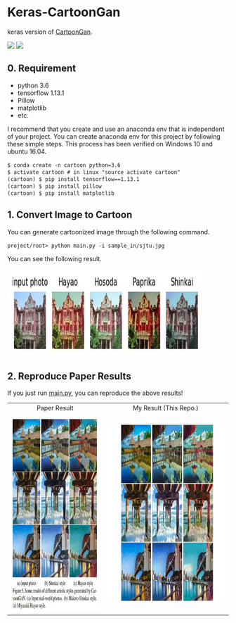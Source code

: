 # Keras-CartoonGan

keras version of [CartoonGan](http://openaccess.thecvf.com/content_cvpr_2018/papers/Chen_CartoonGAN_Generative_Adversarial_CVPR_2018_paper.pdf).

<img src = 'assets/photo.gif' height = '200px'>
<img src = 'assets/cartoon.gif' height = '200px'>


## 0. Requirement

* python 3.6
* tensorflow 1.13.1
* Pillow
* matplotlib
* etc.

I recommend that you create and use an anaconda env that is independent of your project. You can create anaconda env for this project by following these simple steps. This process has been verified on Windows 10 and ubuntu 16.04.

```
$ conda create -n cartoon python=3.6
$ activate cartoon # in linux "source activate cartoon"
(cartoon) $ pip install tensorflow==1.13.1
(cartoon) $ pip install pillow
(cartoon) $ pip install matplotlib
```

## 1. Convert Image to Cartoon

You can generate cartoonized image through the following command.

```
project/root> python main.py -i sample_in/sjtu.jpg
```

You can see the following result.

<img src = 'assets/sample_out.jpg' height = '200px'>


## 2. Reproduce Paper Results

<table align='center'>
<tr align='center'>
<td> Paper Result </td>
<td> My Result (This Repo.) </td>
</tr>
<tr align='bottom'>
<td><img src = 'assets/paper.jpg' height = '450px'>
<td><img src = 'assets/reproduce.jpg' height = '400px'>
</tr>

If you just run [main.py](https://github.com/penny4860/Keras-CartoonGan/blob/master/main.py), you can reproduce the above results!


